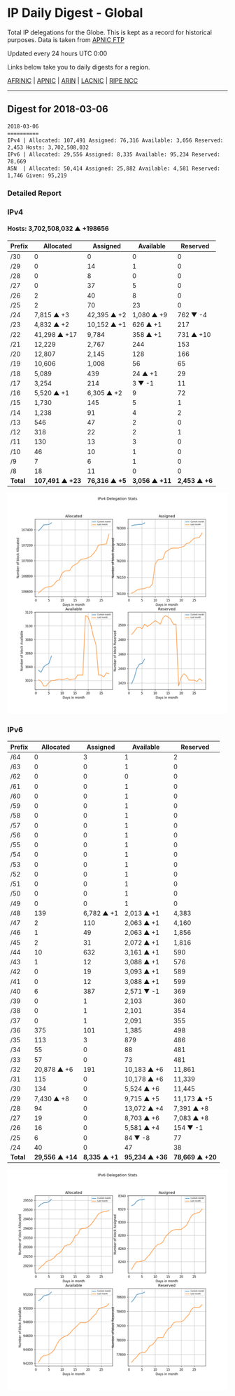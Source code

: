 # IP Daily Digest - Global

Total IP delegations for the Globe. This is kept as a record for historical purposes. Data is taken from [APNIC FTP](https://ftp.apnic.net/)

Updated every 24 hours UTC 0:00

Links below take you to daily digests for a region.

[AFRINIC](./archives/AFRINIC/) | [APNIC](./archives/APNIC/) | [ARIN](./archives/ARIN/) | [LACNIC](./archives/LACNIC/) | [RIPE NCC](./archives/RIPE_NCC/)

---

## Digest for 2018-03-06
```
2018-03-06
==========
IPv4 | Allocated: 107,491 Assigned: 76,316 Available: 3,056 Reserved: 2,453 Hosts: 3,702,508,032
IPv6 | Allocated: 29,556 Assigned: 8,335 Available: 95,234 Reserved: 78,669
ASN  | Allocated: 50,414 Assigned: 25,882 Available: 4,581 Reserved: 1,746 Given: 95,219
```

### Detailed Report

### IPv4

#### Hosts: **3,702,508,032 ▲ +198656**

| Prefix | Allocated | Assigned | Available | Reserved |
| ----- | ----- | ----- | ----- | ----- |
| /30 | 0 | 0 | 0 | 0 |
| /29 | 0 | 14 | 1 | 0 |
| /28 | 0 | 8 | 0 | 0 |
| /27 | 0 | 37 | 5 | 0 |
| /26 | 2 | 40 | 8 | 0 |
| /25 | 2 | 70 | 23 | 0 |
| /24 | 7,815 ▲ +3 | 42,395 ▲ +2 | 1,080 ▲ +9 | 762 ▼ -4 |
| /23 | 4,832 ▲ +2 | 10,152 ▲ +1 | 626 ▲ +1 | 217 |
| /22 | 41,298 ▲ +17 | 9,784 | 358 ▲ +1 | 731 ▲ +10 |
| /21 | 12,229 | 2,767 | 244 | 153 |
| /20 | 12,807 | 2,145 | 128 | 166 |
| /19 | 10,606 | 1,008 | 56 | 65 |
| /18 | 5,089 | 439 | 24 ▲ +1 | 29 |
| /17 | 3,254 | 214 | 3 ▼ -1 | 11 |
| /16 | 5,520 ▲ +1 | 6,305 ▲ +2 | 9 | 72 |
| /15 | 1,730 | 145 | 5 | 1 |
| /14 | 1,238 | 91 | 4 | 2 |
| /13 | 546 | 47 | 2 | 0 |
| /12 | 318 | 22 | 2 | 1 |
| /11 | 130 | 13 | 3 | 0 |
| /10 | 46 | 10 | 1 | 0 |
| /9 | 7 | 6 | 1 | 0 |
| /8 | 18 | 11 | 0 | 0 |
| **Total** | **107,491 ▲ +23** | **76,316 ▲ +5** | **3,056 ▲ +11** | **2,453 ▲ +6** |

![ipv4-stats](ipv4-figure.png)

### IPv6

| Prefix | Allocated | Assigned | Available | Reserved |
| ----- | ----- | ----- | ----- | ----- |
| /64 | 0 | 3 | 1 | 2 |
| /63 | 0 | 0 | 1 | 0 |
| /62 | 0 | 0 | 0 | 0 |
| /61 | 0 | 0 | 1 | 0 |
| /60 | 0 | 0 | 1 | 0 |
| /59 | 0 | 0 | 1 | 0 |
| /58 | 0 | 0 | 1 | 0 |
| /57 | 0 | 0 | 1 | 0 |
| /56 | 0 | 0 | 1 | 0 |
| /55 | 0 | 0 | 1 | 0 |
| /54 | 0 | 0 | 1 | 0 |
| /53 | 0 | 0 | 1 | 0 |
| /52 | 0 | 0 | 1 | 0 |
| /51 | 0 | 0 | 1 | 0 |
| /50 | 0 | 0 | 1 | 0 |
| /49 | 0 | 0 | 1 | 0 |
| /48 | 139 | 6,782 ▲ +1 | 2,013 ▲ +1 | 4,383 |
| /47 | 2 | 110 | 2,063 ▲ +1 | 4,160 |
| /46 | 1 | 49 | 2,063 ▲ +1 | 1,856 |
| /45 | 2 | 31 | 2,072 ▲ +1 | 1,816 |
| /44 | 10 | 632 | 3,161 ▲ +1 | 590 |
| /43 | 1 | 12 | 3,088 ▲ +1 | 576 |
| /42 | 0 | 19 | 3,093 ▲ +1 | 589 |
| /41 | 0 | 12 | 3,088 ▲ +1 | 599 |
| /40 | 6 | 387 | 2,571 ▼ -1 | 369 |
| /39 | 0 | 1 | 2,103 | 360 |
| /38 | 0 | 1 | 2,101 | 354 |
| /37 | 0 | 1 | 2,091 | 355 |
| /36 | 375 | 101 | 1,385 | 498 |
| /35 | 113 | 3 | 879 | 486 |
| /34 | 55 | 0 | 88 | 481 |
| /33 | 57 | 0 | 73 | 481 |
| /32 | 20,878 ▲ +6 | 191 | 10,183 ▲ +6 | 11,861 |
| /31 | 115 | 0 | 10,178 ▲ +6 | 11,339 |
| /30 | 134 | 0 | 5,524 ▲ +6 | 11,445 |
| /29 | 7,430 ▲ +8 | 0 | 9,715 ▲ +5 | 11,173 ▲ +5 |
| /28 | 94 | 0 | 13,072 ▲ +4 | 7,391 ▲ +8 |
| /27 | 19 | 0 | 8,703 ▲ +6 | 7,083 ▲ +8 |
| /26 | 16 | 0 | 5,581 ▲ +4 | 154 ▼ -1 |
| /25 | 6 | 0 | 84 ▼ -8 | 77 |
| /24 | 40 | 0 | 47 | 38 |
| **Total** | **29,556 ▲ +14** | **8,335 ▲ +1** | **95,234 ▲ +36** | **78,669 ▲ +20** |

![ipv6-stats](ipv6-figure.png)